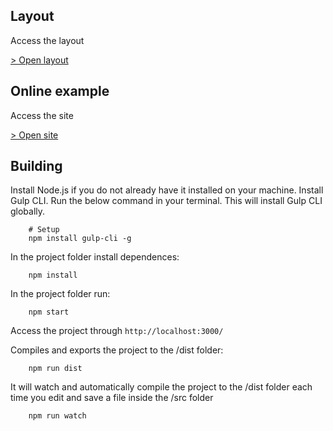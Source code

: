 ## Layout

Access the layout

[> Open layout](https://www.figma.com/file/N9nPfU5b9sibYY7DsFYpBD/LP-AFILIADOS?node-id=0%3A1)

## Online example

Access the site

[> Open site](lp-afiliados.surge.sh)

## Building

Install Node.js if you do not already have it installed on your machine.
Install Gulp CLI. Run the below command in your terminal. This will install Gulp CLI globally.

```
	# Setup
	npm install gulp-cli -g
```

In the project folder install dependences:

```
	npm install
```

In the project folder run:

```
	npm start
```

Access the project through `http://localhost:3000/`

Compiles and exports the project to the /dist folder:

```
	npm run dist
```

It will watch and automatically compile the project to the /dist folder each time you edit and save a file inside the /src folder

```
	npm run watch
```

